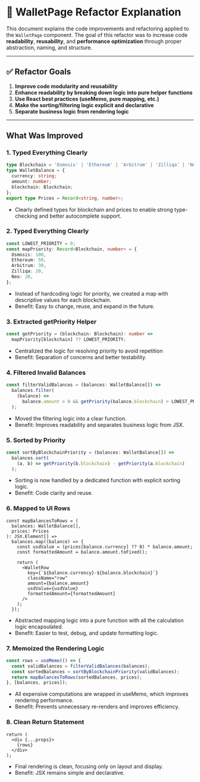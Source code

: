 # 📄 WalletPage Refactor Explanation

This document explains the code improvements and refactoring applied to the `WalletPage` component. The goal of this refactor was to increase code **readability**, **reusability**, and **performance optimization** through proper abstraction, naming, and structure.

---

## ✅ Refactor Goals

1. **Improve code modularity and reusability**  
2. **Enhance readability by breaking down logic into pure helper functions**  
3. **Use React best practices (useMemo, pure mapping, etc.)**  
4. **Make the sorting/filtering logic explicit and declarative**  
5. **Separate business logic from rendering logic**  

---

## What Was Improved

### 1. Typed Everything Clearly

```ts
type Blockchain = 'Osmosis' | 'Ethereum' | 'Arbitrum' | 'Zilliqa' | 'Neo';
type WalletBalance = {
  currency: string;
  amount: number;
  blockchain: Blockchain;
};
export type Prices = Record<string, number>;
```

- Clearly defined types for blockchain and prices to enable strong type-checking and better autocomplete support.

### 2. Typed Everything Clearly

```ts
const LOWEST_PRIORITY = 0;
const mapPriority: Record<Blockchain, number> = {
  Osmosis: 100,
  Ethereum: 50,
  Arbitrum: 30,
  Zilliqa: 20,
  Neo: 20,
};
```

- Instead of hardcoding logic for priority, we created a map with descriptive values for each blockchain.
- Benefit: Easy to change, reuse, and expand in the future.

### 3. Extracted getPriority Helper

```ts   
const getPriority = (blockchain: Blockchain): number =>
  mapPriority[blockchain] ?? LOWEST_PRIORITY;
```

- Centralized the logic for resolving priority to avoid repetition
- Benefit: Separation of concerns and better testability.


### 4. Filtered Invalid Balances
```ts
const filterValidBalances = (balances: WalletBalance[]) =>
  balances.filter(
    (balance) =>
      balance.amount > 0 && getPriority(balance.blockchain) > LOWEST_PRIORITY
  );
```

- Moved the filtering logic into a clear function.
- Benefit: Improves readability and separates business logic from JSX.



### 5. Sorted by Priority
```ts
const sortByBlockchainPriority = (balances: WalletBalance[]) =>
  balances.sort(
    (a, b) => getPriority(b.blockchain) - getPriority(a.blockchain)
  );
```

- Sorting is now handled by a dedicated function with explicit sorting logic.
- Benefit: Code clarity and reuse.


### 6. Mapped to UI Rows

```tsx
const mapBalancesToRows = (
  balances: WalletBalance[],
  prices: Prices
): JSX.Element[] =>
  balances.map((balance) => {
    const usdValue = (prices[balance.currency] ?? 0) * balance.amount;
    const formattedAmount = balance.amount.toFixed();

    return (
      <WalletRow
        key={`${balance.currency}-${balance.blockchain}`}
        className="row"
        amount={balance.amount}
        usdValue={usdValue}
        formattedAmount={formattedAmount}
      />
    );
  });
```

- Abstracted mapping logic into a pure function with all the calculation logic encapsulated.
- Benefit: Easier to test, debug, and update formatting logic.

### 7. Memoized the Rendering Logic

```ts
const rows = useMemo(() => {
  const validBalances = filterValidBalances(balances);
  const sortedBalances = sortByBlockchainPriority(validBalances);
  return mapBalancesToRows(sortedBalances, prices);
}, [balances, prices]);
```


- All expensive computations are wrapped in useMemo, which improves rendering performance.
- Benefit: Prevents unnecessary re-renders and improves efficiency.

### 8. Clean Return Statement

```tsx
return (
  <div {...props}>
    {rows}
  </div>
);
```


- Final rendering is clean, focusing only on layout and display.
- Benefit: JSX remains simple and declarative.

